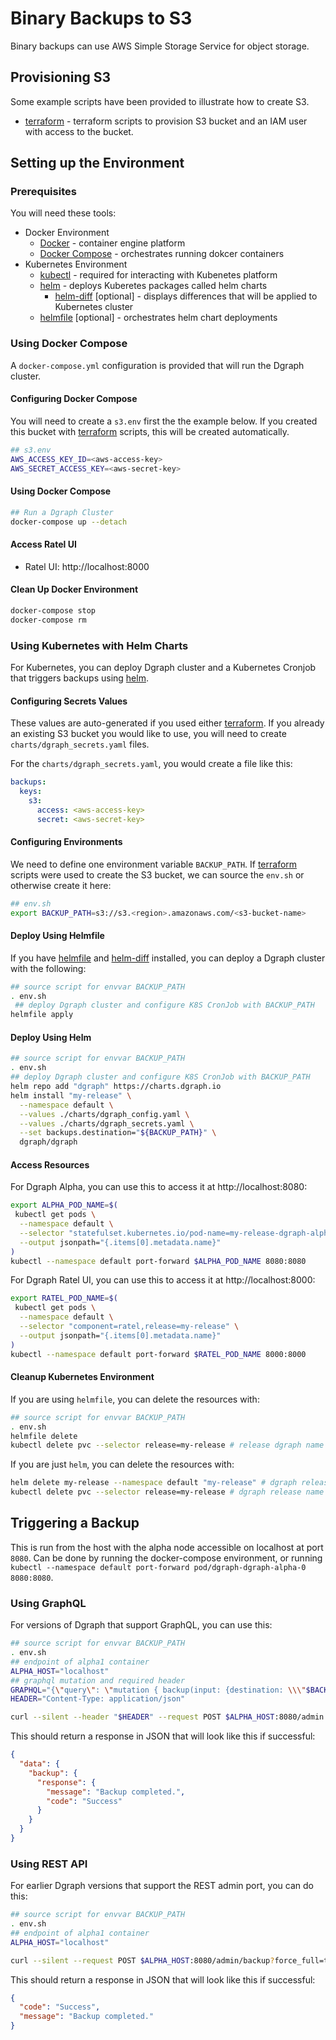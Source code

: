 # Binary Backups to S3

Binary backups can use AWS Simple Storage Service for object storage.

## Provisioning S3

Some example scripts have been provided to illustrate how to create S3.

* [terraform](terraform/README.md) - terraform scripts to provision S3 bucket and an IAM user with access to the bucket.

## Setting up the Environment

### Prerequisites

You will need these tools:

* Docker Environment
  * [Docker](https://docs.docker.com/get-docker/) - container engine platform
  * [Docker Compose](https://docs.docker.com/compose/install/) - orchestrates running dokcer containers
* Kubernetes Environment
  * [kubectl](https://kubernetes.io/docs/tasks/tools/install-kubectl/) - required for interacting with Kubenetes platform
  * [helm](https://helm.sh/docs/intro/install/) - deploys Kuberetes packages called helm charts
    * [helm-diff](https://github.com/databus23/helm-diff) [optional] - displays differences that will be applied to Kubernetes cluster
  * [helmfile](https://github.com/roboll/helmfile#installation) [optional] - orchestrates helm chart deployments

### Using Docker Compose

A `docker-compose.yml` configuration is provided that will run the Dgraph cluster.

#### Configuring Docker Compose

You will need to create a `s3.env` first the the example below. If you created this bucket with [terraform](terraform/README.md) scripts, this will be created automatically.

```bash
## s3.env
AWS_ACCESS_KEY_ID=<aws-access-key>
AWS_SECRET_ACCESS_KEY=<aws-secret-key>
```

#### Using Docker Compose

```bash
## Run a Dgraph Cluster
docker-compose up --detach
```

#### Access Ratel UI

* Ratel UI: http://localhost:8000

#### Clean Up Docker Environment

```bash
docker-compose stop
docker-compose rm
```

### Using Kubernetes with Helm Charts

For Kubernetes, you can deploy Dgraph cluster and a Kubernetes Cronjob that triggers backups using [helm](https://helm.sh/docs/intro/install/).

#### Configuring Secrets Values

These values are auto-generated if you used either [terraform](terraform/README.md).  If you already an existing S3 bucket you would like to use, you will need to create `charts/dgraph_secrets.yaml` files.

For the `charts/dgraph_secrets.yaml`, you would create a file like this:

```yaml
backups:
  keys:
    s3:
      access: <aws-access-key>
      secret: <aws-secret-key>
```

#### Configuring Environments

We need to define one environment variable `BACKUP_PATH`.  If [terraform](terraform/README.md) scripts were used to create the S3 bucket, we can source the `env.sh` or otherwise create it here:

```bash
## env.sh
export BACKUP_PATH=s3://s3.<region>.amazonaws.com/<s3-bucket-name>
```

#### Deploy Using Helmfile

If you have [helmfile](https://github.com/roboll/helmfile#installation) and [helm-diff](https://github.com/databus23/helm-diff) installed, you can deploy a Dgraph cluster with the following:

```bash
## source script for envvar BACKUP_PATH
. env.sh
 ## deploy Dgraph cluster and configure K8S CronJob with BACKUP_PATH
helmfile apply
```
#### Deploy Using Helm

```bash
## source script for envvar BACKUP_PATH
. env.sh
## deploy Dgraph cluster and configure K8S CronJob with BACKUP_PATH
helm repo add "dgraph" https://charts.dgraph.io
helm install "my-release" \
  --namespace default \
  --values ./charts/dgraph_config.yaml \
  --values ./charts/dgraph_secrets.yaml \
  --set backups.destination="${BACKUP_PATH}" \
  dgraph/dgraph
```

#### Access Resources

For Dgraph Alpha, you can use this to access it at http://localhost:8080:

```bash
export ALPHA_POD_NAME=$(
 kubectl get pods \
  --namespace default \
  --selector "statefulset.kubernetes.io/pod-name=my-release-dgraph-alpha-0,release=my-release" \
  --output jsonpath="{.items[0].metadata.name}"
)
kubectl --namespace default port-forward $ALPHA_POD_NAME 8080:8080
```

For Dgraph Ratel UI, you can use this to access it at http://localhost:8000:

```bash
export RATEL_POD_NAME=$(
 kubectl get pods \
  --namespace default \
  --selector "component=ratel,release=my-release" \
  --output jsonpath="{.items[0].metadata.name}"
)
kubectl --namespace default port-forward $RATEL_POD_NAME 8000:8000
```

#### Cleanup Kubernetes Environment

If you are using `helmfile`, you can delete the resources with:

```bash
## source script for envvar BACKUP_PATH
. env.sh
helmfile delete
kubectl delete pvc --selector release=my-release # release dgraph name specified in charts/helmfile.yaml
```

If you are just `helm`, you can delete the resources with:

```bash
helm delete my-release --namespace default "my-release" # dgraph release name used earlier
kubectl delete pvc --selector release=my-release # dgraph release name used earlier
```

## Triggering a Backup

This is run from the host with the alpha node accessible on localhost at port `8080`.  Can be done by running the docker-compose environment, or running `kubectl --namespace default port-forward pod/dgraph-dgraph-alpha-0 8080:8080`.

### Using GraphQL

For versions of Dgraph that support GraphQL, you can use this:

```bash
## source script for envvar BACKUP_PATH
. env.sh
## endpoint of alpha1 container
ALPHA_HOST="localhost"
## graphql mutation and required header
GRAPHQL="{\"query\": \"mutation { backup(input: {destination: \\\"$BACKUP_PATH\\\" forceFull: true}) { response { message code } } }\"}"
HEADER="Content-Type: application/json"

curl --silent --header "$HEADER" --request POST $ALPHA_HOST:8080/admin --data "$GRAPHQL"
```

This should return a response in JSON that will look like this if successful:

```JSON
{
  "data": {
    "backup": {
      "response": {
        "message": "Backup completed.",
        "code": "Success"
      }
    }
  }
}
```

### Using REST API

For earlier Dgraph versions that support the REST admin port, you can do this:

```bash
## source script for envvar BACKUP_PATH
. env.sh
## endpoint of alpha1 container
ALPHA_HOST="localhost"

curl --silent --request POST $ALPHA_HOST:8080/admin/backup?force_full=true --data "destination=$BACKUP_PATH"
```

This should return a response in JSON that will look like this if successful:

```JSON
{
  "code": "Success",
  "message": "Backup completed."
}
```
